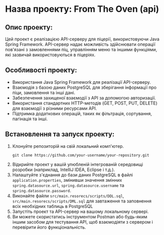 # Назва проекту: From The Oven (api)

## Опис проекту:
Цей проект є реалізацією API-серверу для піцерії, використовуючи Java Spring Framework. API-сервер надає можливість здійснювати операції пов'язані з замовленнями піц, управлінням меню та іншими функціями, які зазвичай використовуються в піцеріях.

## Особливості проекту:
- Використання Java Spring Framework для реалізації API-серверу.
- Взаємодія з базою даних PostgreSQL для зберігання інформації про піци, замовлення та інші дані.
- Забезпечення захищеної взаємодії з API за допомогою авторизації.
- Використання стандартних HTTP-методів (GET, POST, PUT, DELETE) для взаємодії з різними ресурсами API.
- Підтримка додаткових операцій, таких як фільтрація, сортування, пагінація та інші.

## Встановлення та запуск проекту:
1. Клонуйте репозиторій на свій локальний комп'ютер.
   ```
   git clone https://github.com/your-username/your-repository.git
   ```
2. Відкрийте проект у вашій улюбленій інтегрованій середовищі розробки (наприклад, IntelliJ IDEA, Eclipse і т.д.).
3. Налаштуйте з'єднання до бази даних PostgreSQL в файлі `application.properties`, змінивши значення змінних `spring.datasource.url`, `spring.datasource.username` та `spring.datasource.password`.
4. Виконайте файли `src/main.resorecs/scripts/DDL.sql`, `src/main.resorecs/scripts/DML.sql` для завтаження та заповнення всіх необхідних таблиць в PostgreSQL  
5. Запустіть проект та API-сервер на вашому локальному сервері.
6. Ви можете скористатись інструментом Postman або будь-яким іншим засобом для тестування API, щоб взаємодіяти з сервером і перевірити його функціональність.
